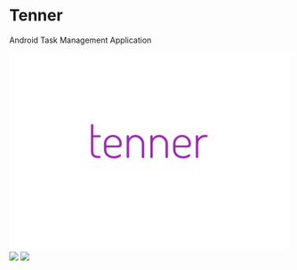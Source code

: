 # Tenner
Android Task Management Application 

<img src="https://github.com/schoolpost/Tenner/blob/master/logo.jpg"/>
<img src="https://www.photojoiner.net/image/63iXlmoj"/>
<img src="https://www.photojoiner.net/image/7kJzKdcB"/>


